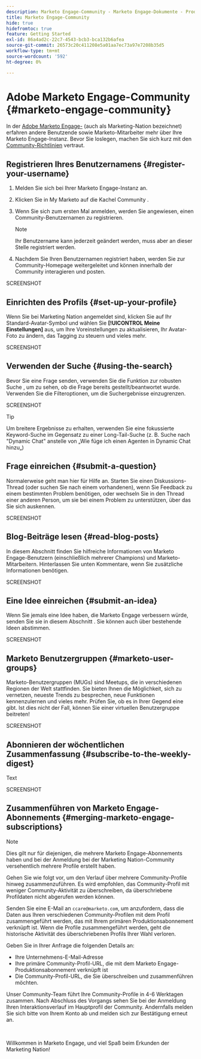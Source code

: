 ```yaml
---
description: Marketo Engage-Community - Marketo Engage-Dokumente - Produktdokumentation
title: Marketo Engage-Community
hide: true
hidefromtoc: true
feature: Getting Started
exl-id: 86a4ad2c-22c7-4543-bcb3-bca132b6afea
source-git-commit: 26573c20c411208e5a01aa7ec73a97e7208b35d5
workflow-type: tm+mt
source-wordcount: '592'
ht-degree: 0%

---
```


# Adobe Marketo Engage-Community {#marketo-engage-community}

In der [Adobe Marketo Engage-](https://nation.marketo.com/) (auch als Marketing-Nation bezeichnet) erfahren andere Benutzende sowie Marketo-Mitarbeiter mehr über Ihre Marketo Engage-Instanz. Bevor Sie loslegen, machen Sie sich kurz mit den [Community-Richtlinien](https://nation.marketo.com/t5/community-guidelines/ct-p/community-guidelines) vertraut.

## Registrieren Ihres Benutzernamens {#register-your-username}

1. Melden Sie sich bei Ihrer Marketo Engage-Instanz an.

1. Klicken Sie in My Marketo auf die Kachel Community .

1. Wenn Sie sich zum ersten Mal anmelden, werden Sie angewiesen, einen Community-Benutzernamen zu registrieren.

   >[!NOTE]
   >
   >Ihr Benutzername kann jederzeit geändert werden, muss aber an dieser Stelle registriert werden.

1. Nachdem Sie Ihren Benutzernamen registriert haben, werden Sie zur Community-Homepage weitergeleitet und können innerhalb der Community interagieren und posten.

SCREENSHOT

## Einrichten des Profils {#set-up-your-profile}

Wenn Sie bei Marketing Nation angemeldet sind, klicken Sie auf Ihr Standard-Avatar-Symbol und wählen Sie **[!UICONTROL Meine Einstellungen]** aus, um Ihre Voreinstellungen zu aktualisieren, Ihr Avatar-Foto zu ändern, das Tagging zu steuern und vieles mehr.

SCREENSHOT

## Verwenden der Suche {#using-the-search}

Bevor Sie eine Frage senden, verwenden Sie die Funktion zur robusten Suche , um zu sehen, ob die Frage bereits gestellt/beantwortet wurde. Verwenden Sie die Filteroptionen, um die Suchergebnisse einzugrenzen.

SCREENSHOT

>[!TIP]
>
>Um breitere Ergebnisse zu erhalten, verwenden Sie eine fokussierte Keyword-Suche im Gegensatz zu einer Long-Tail-Suche (z. B. Suche nach &quot;Dynamic Chat&quot; anstelle von „Wie füge ich einen Agenten in Dynamic Chat hinzu„)

## Frage einreichen {#submit-a-question}

Normalerweise geht man hier für Hilfe an. Starten Sie einen Diskussions-Thread (oder suchen Sie nach einem vorhandenen), wenn Sie Feedback zu einem bestimmten Problem benötigen, oder wechseln Sie in den Thread einer anderen Person, um sie bei einem Problem zu unterstützen, über das Sie sich auskennen.

SCREENSHOT

## Blog-Beiträge lesen {#read-blog-posts}

In diesem Abschnitt finden Sie hilfreiche Informationen von Marketo Engage-Benutzern (einschließlich mehrerer Champions) und Marketo-Mitarbeitern. Hinterlassen Sie unten Kommentare, wenn Sie zusätzliche Informationen benötigen.

SCREENSHOT

## Eine Idee einreichen {#submit-an-idea}

Wenn Sie jemals eine Idee haben, die Marketo Engage verbessern würde, senden Sie sie in diesem Abschnitt . Sie können auch über bestehende Ideen abstimmen.

SCREENSHOT

## Marketo Benutzergruppen {#marketo-user-groups}

Marketo-Benutzergruppen (MUGs) sind Meetups, die in verschiedenen Regionen der Welt stattfinden. Sie bieten Ihnen die Möglichkeit, sich zu vernetzen, neueste Trends zu besprechen, neue Funktionen kennenzulernen und vieles mehr. Prüfen Sie, ob es in Ihrer Gegend eine gibt. Ist dies nicht der Fall, können Sie einer virtuellen Benutzergruppe beitreten!

SCREENSHOT

## Abonnieren der wöchentlichen Zusammenfassung {#subscribe-to-the-weekly-digest}

Text

SCREENSHOT

## Zusammenführen von Marketo Engage-Abonnements {#merging-marketo-engage-subscriptions}

>[!NOTE]
>
>Dies gilt nur für diejenigen, die mehrere Marketo Engage-Abonnements haben und bei der Anmeldung bei der Marketing Nation-Community versehentlich mehrere Profile erstellt haben.

Gehen Sie wie folgt vor, um den Verlauf über mehrere Community-Profile hinweg zusammenzuführen. Es wird empfohlen, das Community-Profil mit weniger Community-Aktivität zu überschreiben, da überschriebene Profildaten nicht abgerufen werden können.

Senden Sie eine E-Mail an `ccare@marketo.com`, um anzufordern, dass die Daten aus Ihren verschiedenen Community-Profilen mit dem Profil zusammengeführt werden, das mit Ihrem primären Produktionsabonnement verknüpft ist. Wenn die Profile zusammengeführt werden, geht die historische Aktivität des überschriebenen Profils Ihrer Wahl verloren.

Geben Sie in Ihrer Anfrage die folgenden Details an:

* Ihre Unternehmens-E-Mail-Adresse
* Ihre primäre Community-Profil-URL, die mit dem Marketo Engage-Produktionsabonnement verknüpft ist
* Die Community-Profil-URL, die Sie überschreiben und zusammenführen möchten.

Unser Community-Team führt Ihre Community-Profile in 4-6 Werktagen zusammen. Nach Abschluss des Vorgangs sehen Sie bei der Anmeldung Ihren Interaktionsverlauf im Hauptprofil der Community. Andernfalls melden Sie sich bitte von Ihrem Konto ab und melden sich zur Bestätigung erneut an.

<br>

Willkommen in Marketo Engage, und viel Spaß beim Erkunden der Marketing Nation!
